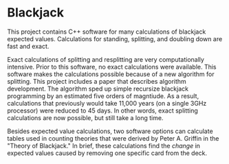 <h1>Blackjack</h1>

<p>This project contains C++ software for many calculations of blackjack expected values. Calculations for standing,
splitting, and doubling down are fast and exact.</p>

<p>Exact calculations of splitting and resplitting are very computationally intensive. Prior to this software, no exact
calculations were available. This software makes the calculations possible because of a new algorithm
for splitting. This project includes a paper that describes algorithm development. The algorithm
sped up simple recursize blackjack programming by an estimated five orders of magntiude. As a result, calculations
that previously would take 11,000 years (on a single 3GHz processor) were reduced to 45 days. In other words,
exact splitting calculations are now possible, but still take a long time.</p>

<p>Besides expected value calculations, two software options can calculate tables used in counting theories that were
derived by Peter A. Griffin in the "Theory of Blackjack." In brief, these calculations find the <i>change</i> in expected values caused by removing one specific card from the deck.</p>
